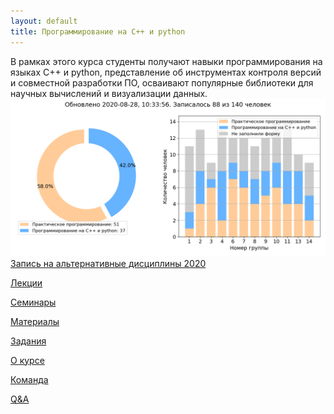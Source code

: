 ```yaml
---
layout: default
title: Программирование на C++ и python
---
```


<style>
.border-none { border: none; }
</style>


<div class="row">
    <div class="col-sm-12 mb-2">
        <div class="card border-none">
          В рамках этого курса студенты получают навыки программирования на языках C++ и python,
          представление об инструментах контроля версий и совместной разработки ПО,
          осваивают популярные библиотеки для научных вычислений и визуализации данных.
        </div>
    </div>
</div>

<div class="row">
    <div class="col-sm-12 mb-2 pl-1 pr-1">
        <div class="card border-secondary">
            <img class="m-0" src="figs/enrollement_plot.png" />
        </div>
    </div>
</div>

<div class="row">
    <div class="col-sm-12 mb-2 pl-1 pr-1">
        <div class="card border-none">
            <a class="btn btn-block btn-danger p-4" target="_blank" href="https://forms.gle/YqouV8b7UKJmCKGr6">Запись на альтернативные дисциплины 2020</a>
        </div>
    </div>
</div>

<div class="row">
    <div class="col-sm-6 mb-2 pl-1 pr-1">
        <div class="card border-none">
            <a class="btn btn-block btn-primary p-4" href="lectures">
                <p class="card-text"><i class="fa fa-glass"></i> Лекции</p>
            </a>
        </div>
    </div>
    <div class="col-sm-6 mb-2 pl-1 pr-1">
        <div class="card border-none">
            <a class="btn btn-block btn-primary p-4" href="seminars">
                <p class="card-text"><i class="fa fa-road"></i> Семинары</p>
            </a>
        </div>
    </div>
</div>

<div class="row">
    <div class="col-sm-6 mb-2 pl-1 pr-1">
        <div class="card border-none">
            <a class="btn btn-block btn-success p-4" href="textbook">
                <p class="card-text"><i class="fa fa-pencil-square-o"></i> Материалы</p>
            </a>
        </div>
    </div>
    <div class="col-sm-6 mb-2 pl-1 pr-1">
        <div class="card border-none">
            <a class="btn btn-block btn-success p-4" href="problems">
                <p class="card-text"><i class="fa fa-check-square-o"></i> Задания</p>
            </a>
        </div>
    </div>
</div>

<div class="row">
    <div class="col-sm-4 mb-2 pl-1 pr-1">
        <div class="card border-none">
            <a class="btn btn-block btn-warning p-4" href="about">
                <p class="card-text"><i class="fa fa-fire"></i> О&nbsp;курсе</p>
            </a>
        </div>
    </div>
    <div class="col-sm-4 mb-2 pl-1 pr-1">
        <div class="card border-none">
            <a class="btn btn-block btn-warning p-4" href="team">
                <p class="card-text"><i class="fa fa-child"></i> Команда</p>
            </a>
        </div>
    </div>
    <div class="col-sm-4 mb-2 pl-1 pr-1">
        <div class="card border-none">
            <a class="btn btn-block btn-warning p-4" href="qna">
                <p class="card-text"><i class="fa fa-fire"></i> Q&amp;A</p>
            </a>
        </div>
    </div>
</div>
<br>
